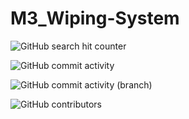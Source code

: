 # M3_Wiping-System

![GitHub search hit counter](https://img.shields.io/github/search/appumohanan/M3_Wiping-System/code)

![GitHub commit activity](https://img.shields.io/github/commit-activity/m/appumohanan/M3_Wiping-System)

![GitHub commit activity (branch)](https://img.shields.io/github/commit-activity/w/appumohanan/M3_Wiping-System?color=0fff&logo=github)

![GitHub contributors](https://img.shields.io/github/contributors/appumohanan/M3_Wiping-System?logo=github)
